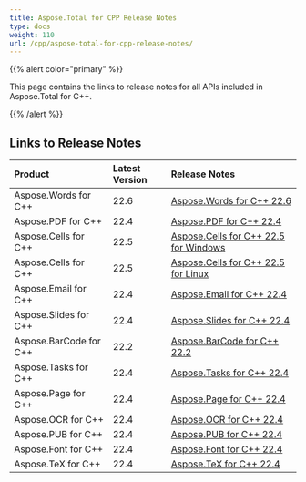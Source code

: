 ```yaml
---
title: Aspose.Total for CPP Release Notes
type: docs
weight: 110
url: /cpp/aspose-total-for-cpp-release-notes/
---
```


{{% alert color="primary" %}}

This page contains the links to release notes for all APIs included in Aspose.Total for C++.

{{% /alert %}}

## **Links to Release Notes**

|**Product**|**Latest Version**|**Release Notes**|
| :- | :- | :- |
|Aspose.Words for C++|22.6|[Aspose.Words for C++ 22.6](/words/cpp/aspose-words-for-cpp-22-6-release-notes/)|
|Aspose.PDF for C++|22.4|[Aspose.PDF for C++ 22.4](/pdf/cpp/aspose-pdf-for-cpp-22-4-release-notes/)|
|Aspose.Cells for C++|22.5|[Aspose.Cells for C++ 22.5 for Windows](/cells/cpp/aspose-cells-for-cpp-22-5-release-notes-windows/)|
|Aspose.Cells for C++|22.5|[Aspose.Cells for C++ 22.5 for Linux](/cells/cpp/aspose-cells-for-cpp-22-5-release-notes-linux/)|
|Aspose.Email for C++|22.4|[Aspose.Email for C++ 22.4](/email/cpp/aspose-email-for-cpp-22-4-release-notes/)|
|Aspose.Slides for C++|22.4|[Aspose.Slides for C++ 22.4](/slides/cpp/aspose-slides-for-cpp-22-4-release-notes/)|
|Aspose.BarCode for C++|22.2|[Aspose.BarCode for C++ 22.2](/barcode/cpp/aspose-barcode-for-cpp-22-2-release-notes/)|
|Aspose.Tasks for C++|22.4|[Aspose.Tasks for C++ 22.4](/tasks/cpp/aspose-tasks-for-cpp-22-4-release-notes/)|
|Aspose.Page for C++|22.4|[Aspose.Page for C++ 22.4](/page/cpp/aspose-page-for-cpp-22-4-release-notes/)|
|Aspose.OCR for C++|22.4|[Aspose.OCR for C++ 22.4](/ocr/cpp/aspose-ocr-for-cpp-22-4-release-notes/)|
|Aspose.PUB for C++|22.4|[Aspose.PUB for C++ 22.4](/pub/cpp/aspose-pub-for-cpp-22-4-release-notes/)|
|Aspose.Font for C++|22.4|[Aspose.Font for C++ 22.4](/font/cpp/aspose-font-for-cpp-22-4-release-notes/)|
|Aspose.TeX for C++|22.4|[Aspose.TeX for C++ 22.4](/tex/cpp/aspose-tex-for-cpp-22-4-release-notes/)|

